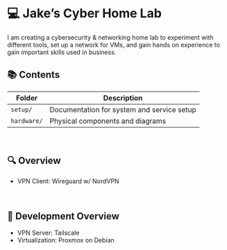 # 💻 Jake’s Cyber Home Lab
I am creating a cybersecurity &amp; networking home lab to experiment with different tools, set up a network for VMs, and gain hands on experience to gain important skills used in business.
<br/>

## 📚 Contents
| Folder | Description |
|--------|--------------|
| `setup/` | Documentation for system and service setup |
| `hardware/` | Physical components and diagrams |
<br/>

## 🔍 Overview
- VPN Client: Wireguard w/ NordVPN
<br/>

## 🚀 Development Overview
- VPN Server: Tailscale
- Virtualization: Proxmox on Debian
